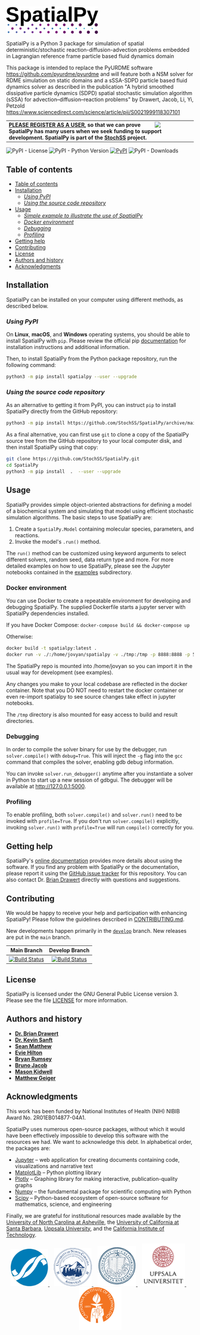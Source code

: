 <p align="left">
<img src="https://raw.githubusercontent.com/StochSS/SpatialPy/main/.graphics/SpatialPy_logo.png">
</p>

SpatialPy is a Python 3 package for simulation of spatial deterministic/stochastic reaction-diffusion-advection problems embedded in Lagrangian reference frame particle based fluid dynamics domain

This package is intended to replace the PyURDME software https://github.com/pyurdme/pyurdme and will feature both a NSM solver for RDME simulation on static domains and a sSSA-SDPD particle based fluid dynamics solver as described in the publication "A hybrid smoothed dissipative particle dynamics (SDPD) spatial stochastic simulation algorithm (sSSA) for advection–diffusion–reaction problems" by Drawert, Jacob, Li, Yi, Petzold https://www.sciencedirect.com/science/article/pii/S0021999118307101

<table><tr><td><b>
<img width="20%" align="right" src="https://raw.githubusercontent.com/SpatialPy/SpatialPy/main/.graphics/stochss-logo.png">
<a href="https://docs.google.com/forms/d/12tAH4f8CJ-3F-lK44Q9uQHFio_mGoK0oY829q5lD7i4/viewform">PLEASE REGISTER AS A USER</a>, so that we can prove SpatialPy has many users when we seek funding to support development. SpatialPy is part of the <a href="http://www.stochss.org">StochSS</a> project.
</td></tr></table>

![PyPI - License](https://img.shields.io/pypi/l/spatialpy.svg?color=informational)
![PyPI - Python Version](https://img.shields.io/pypi/pyversions/spatialpy.svg)
[![PyPI](https://img.shields.io/pypi/v/spatialpy.svg)](https://pypi.org/project/spatialpy)
![PyPI - Downloads](https://img.shields.io/pypi/dm/SpatialPy?color=informational&label=pypi%20downloads)

Table of contents
-----------------

- [Table of contents](#table-of-contents)
- [Installation](#installation)
  - [_Using PyPI_](#using-pypi)
  - [_Using the source code repository_](#using-the-source-code-repository)
- [Usage](#usage)
  - [_Simple example to illustrate the use of SpatialPy_](#simple-example-to-illustrate-the-use-of-spatialpy)
  - [_Docker environment_](#docker-environment)
  - [_Debugging_](#debugging)
  - [_Profiling_](#profiling)
- [Getting help](#getting-help)
- [Contributing](#contributing)
- [License](#license)
- [Authors and history](#authors-and-history)
- [Acknowledgments](#acknowledgments)

Installation
------------

SpatialPy can be installed on your computer using different methods, as described below.

### _Using PyPI_

On **Linux**, **macOS**, and **Windows** operating systems, you should be able to install SpatialPy with `pip`. Please review the official pip [documentation](https://pip.pypa.io/en/stable/installing/) for installation instructions and additional information.

Then, to install SpatialPy from the Python package repository, run the following command:
```sh
python3 -m pip install spatialpy --user --upgrade
```

### _Using the source code repository_

As an alternative to getting it from PyPI, you can instruct `pip` to install SpatialPy directly from the GitHub repository:
```sh
python3 -m pip install https://github.com/StochSS/SpatialPy/archive/main.zip --user --upgrade
```

As a final alternative, you can first use `git` to clone a copy of the SpatialPy source tree from the GitHub repository to your local computer disk, and then install SpatialPy using that copy:
```sh
git clone https://github.com/StochSS/SpatialPy.git
cd SpatialPy
python3 -m pip install  .  --user --upgrade
```

Usage
-----

SpatialPy provides simple object-oriented abstractions for defining a model of a biochemical system and simulating that model using efficient stochastic simulation algorithms.  The basic steps to use SpatialPy are:

1. Create a `SpatialPy.Model` containing molecular species, parameters, and reactions.
2. Invoke the model's `.run()` method.

The `run()` method can be customized using keyword arguments to select different solvers, random seed, data return type and more.  For more detailed examples on how to use SpatialPy, please see the Jupyter notebooks contained in the [examples](https://github.com/StochSS/SpatialPy/tree/main/examples) subdirectory.


### Docker environment

You can use Docker to create a repeatable environment for developing and debugging SpatialPy. The supplied Dockerfile starts a jupyter server with SpatialPy dependencies installed.

If you have Docker Compose: `docker-compose build && docker-compose up`

Otherwise:

```bash
docker build -t spatialpy:latest .
docker run -v ./:/home/jovyan/spatialpy -v ./tmp:/tmp -p 8888:8888 -p 5000:5000
```

The SpatialPy repo is mounted into /home/jovyan so you can import it in the usual way for development (see examples).

Any changes you make to your local codebase are reflected in the docker container. Note that you DO NOT need to restart the docker container or even re-import spatialpy to see source changes take effect in jupyter notebooks.

The `/tmp` directory is also mounted for easy access to build and result directories.

### Debugging

In order to compile the solver binary for use by the debugger, run `solver.compile()` with `debug=True`. This will inject the `-g` flag into the `gcc` command that compiles the solver, enabling gdb debug information.

You can invoke `solver.run_debugger()` anytime after you instantiate a solver in Python to start up a new session of gdbgui. The debugger will be available at http://127.0.0.1:5000.


### Profiling

To enable profiling, both `solver.compile()` and `solver.run()` need to be invoked with `profile=True`. If you don't run `solver.compile()` explicitly, invoking `solver.run()` with `profile=True` will run `compile()` correctly for you.

Getting help
------------

SpatialPy's [online documentation](https://stochss.github.io/SpatialPy) provides more details about using the software.  If you find any problem with SpatialPy or the documentation, please report it using the [GitHub issue tracker](https://github.com/StochSS/SpatialPy/issues) for this repository.  You can also contact Dr. [Brian Drawert](http://www.cs.unca.edu/~drawert) directly with questions and suggestions.

Contributing
------------

We would be happy to receive your help and participation with enhancing SpatialPy! Please follow the guidelines described in [CONTRIBUTING.md](https://github.com/StochSS/SpatialPy/tree/main/CONTRIBUTING.md).

New developments happen primarily in the [`develop`](https://github.com/StochSS/SpatialPy/commits/develop) branch.  New releases are put in the `main` branch.

<p align="center">

| Main Branch   | Develop Branch |
|:---------------:|:--------------:|
| [![Build Status](https://github.com/StochSS/SpatialPy/actions/workflows/run-tests.yml/badge.svg)](https://github.com/StochSS/SpatialPy/actions/workflows/run-tests.yml) | [![Build Status](https://github.com/StochSS/SpatialPy/actions/workflows/run-tests.yml/badge.svg?branch=develop)](https://github.com/StochSS/SpatialPy/actions/workflows/run-tests.yml)

License
-------

SpatialPy is licensed under the GNU General Public License version 3.  Please see the file [LICENSE](https://github.com/StochSS/SpatialPy/blob/main/LICENSE) for more information.

Authors and history
---------------------------

* [**Dr. Brian Drawert** ](https://github.com/briandrawert)
* [**Dr. Kevin Sanft**](https://github.com/kevinsanft)
* [**Sean Matthew**](https://github.com/seanebum)
* [**Evie Hilton**](https://github.com/eviehilton)
* [**Bryan Rumsey**](https://github.com/BryanRumsey)
* [**Bruno Jacob**](https://github.com/brunopjacob)
* [**Mason Kidwell**](https://github.com/makdl)
* [**Matthew Geiger**](https://github.com/popensesame)

Acknowledgments
---------------

This work has been funded by National Institutes of Health (NIH) NIBIB Award No. 2R01EB014877-04A1.

SpatialPy uses numerous open-source packages, without which it would have been effectively impossible to develop this software with the resources we had.  We want to acknowledge this debt.  In alphabetical order, the packages are:

* [Jupyter](https://jupyter.org) &ndash; web application for creating documents containing code, visualizations and narrative text
* [MatplotLib](https://matplotlib.org/index.html) &ndash; Python plotting library
* [Plotly](https://plot.ly/) &ndash; Graphing library for making interactive, publication-quality graphs
* [Numpy](https://www.numpy.org/) &ndash; the fundamental package for scientific computing with Python
* [Scipy](https://www.scipy.org/) &ndash; Python-based ecosystem of open-source software for mathematics, science, and engineering

Finally, we are grateful for institutional resources made available by the [University of North Carolina at Asheville](https://www.unca.edu), the [University of California at Santa Barbara](https://ucsb.edu), [Uppsala University](https://www.it.uu.se), and the [California Institute of Technology](https://www.caltech.edu).

<div align="center">
  <a href="https://www.nigms.nih.gov">
    <img width="100" height="100" src="https://raw.githubusercontent.com/StochSS/SpatialPy/develop/.graphics/US-NIH-NIGMS-Logo.png">
  </a>
  &nbsp;&nbsp;
  <a href="https://www.unca.edu">
    <img height="102" src="https://raw.githubusercontent.com/StochSS/SpatialPy/develop/.graphics/UNCASEAL_blue.png">
  </a>
  &nbsp;&nbsp;
  <a href="https://www.ucsb.edu">
    <img height="108" src="https://raw.githubusercontent.com/StochSS/SpatialPy/develop/.graphics/ucsb-seal-navy.jpg">
  </a>
  &nbsp;&nbsp;
  <a href="https://www.it.uu.se">
    <img height="115" src="https://raw.githubusercontent.com/StochSS/SpatialPy/develop/.graphics/uppsala-universitet-logo-svg-vector.png">
  </a>
  &nbsp;&nbsp;
  <a href="https://www.caltech.edu">
    <img width="115" src="https://raw.githubusercontent.com/StochSS/SpatialPy/develop/.graphics/caltech-round.png">
  </a>
</div>
